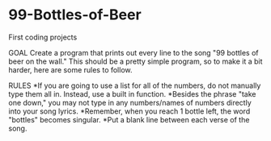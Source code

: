 # 99-Bottles-of-Beer
First coding projects

GOAL
Create a program that prints out every line to the song "99 bottles of beer on the wall." This should be a pretty simple program, so to make it a bit harder, here are some rules to follow.

RULES
*If you are going to use a list for all of the numbers, do not manually type them all in. Instead, use a built in function.
*Besides the phrase "take one down," you may not type in any numbers/names of numbers directly into your song lyrics.
*Remember, when you reach 1 bottle left, the word "bottles" becomes singular.
*Put a blank line between each verse of the song.
